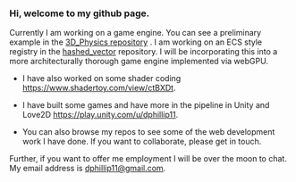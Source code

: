 ### Hi, welcome to my github page.

Currently I am working on a game engine. You can see a preliminary example in the [3D_Physics repository](https://github.com/dphillip11/3D_Physics/tree/master)
. I am working on an ECS style registry in the [hashed_vector](https://github.com/dphillip11/Hashed_Vector_CPP) repository. I will be incorporating this into a more architecturally thorough game engine implemented via webGPU.

* I have also worked on some shader coding https://www.shadertoy.com/view/ctBXDt.

* I have built some games and have more in the pipeline in Unity and Love2D https://play.unity.com/u/dphillip11.

* You can also browse my repos to see some of the web development work I have done. If you want to collaborate, please get in touch. 

Further, if you want to offer me employment I will be over the moon to chat. My email address is dphillip11@gmail.com.
